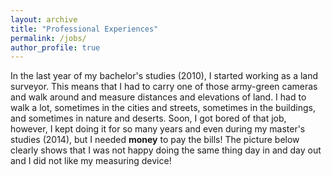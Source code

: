 ```yaml
---
layout: archive
title: "Professional Experiences"
permalink: /jobs/
author_profile: true
---
```


In the last year of my bachelor's studies (2010), I started working as a land surveyor. This means that I had to carry one of those army-green cameras and walk around and measure distances and elevations of land. I had to walk a lot, sometimes in the cities and streets, sometimes in the buildings, and sometimes in nature and deserts. Soon, I got bored of that job, however, I kept doing it for so many years and even during my master's studies (2014), but I needed **money** to pay the bills! The picture below clearly shows that I was not happy doing the same thing day in and day out and I did not like my measuring device!
